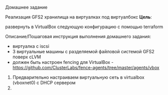 Домашнее задание

Реализация GFS2 хранилища на виртуалках под виртуалбокс
**Цель**:

развернуть в VirtualBox следующую конфигурацию с помощью terraform

Описание/Пошаговая инструкция выполнения домашнего задания:

- виртуалка с iscsi
- 3 виртуальные машины с разделяемой файловой системой GFS2 поверх cLVM
- должен быть настроен fencing для VirtualBox - https://github.com/ClusterLabs/fence-agents/tree/master/agents/vbox   


1. Предварительно настраиваем виртуальную сеть в virtualbox (vboxnet0) с DHCP сервером
2. 